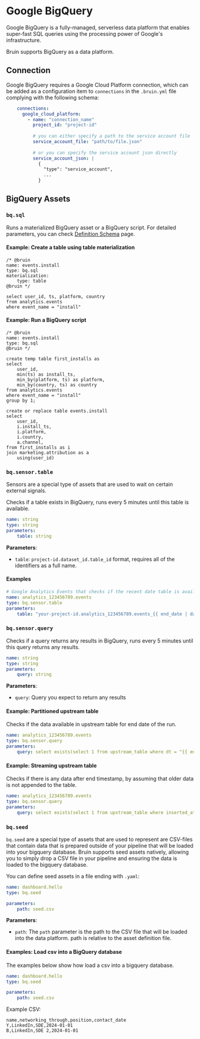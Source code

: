 # Google BigQuery

Google BigQuery is a fully-managed, serverless data platform that enables super-fast SQL queries using the processing power of Google's infrastructure.

Bruin supports BigQuery as a data platform.

## Connection

Google BigQuery requires a Google Cloud Platform connection, which can be added as a configuration item to `connections` in the `.bruin.yml` file complying with the following schema:

```yaml
    connections:
      google_cloud_platform:
        - name: "connection_name"
          project_id: "project-id"
          
          # you can either specify a path to the service account file
          service_account_file: "path/to/file.json"
          
          # or you can specify the service account json directly
          service_account_json: |
            {
              "type": "service_account",
              ...
            }
```

## BigQuery Assets

### `bq.sql`
Runs a materialized BigQuery asset or a BigQuery script. For detailed parameters, you can check [Definition Schema](../assets/definition-schema.md) page.

#### Example: Create a table using table materialization
```bruin-sql
/* @bruin
name: events.install
type: bq.sql
materialization:
    type: table
@bruin */

select user_id, ts, platform, country
from analytics.events
where event_name = "install"
```

#### Example: Run a BigQuery script
```bruin-sql
/* @bruin
name: events.install
type: bq.sql
@bruin */

create temp table first_installs as
select 
    user_id, 
    min(ts) as install_ts,
    min_by(platform, ts) as platform,
    min_by(country, ts) as country
from analytics.events
where event_name = "install"
group by 1;

create or replace table events.install
select
    user_id, 
    i.install_ts,
    i.platform, 
    i.country,
    a.channel,
from first_installs as i
join marketing.attribution as a
    using(user_id)
```


### `bq.sensor.table`

Sensors are a special type of assets that are used to wait on certain external signals.


Checks if a table exists in BigQuery, runs every 5 minutes until this table is available.

```yaml
name: string
type: string
parameters:
    table: string
```
**Parameters**:
- `table`: `project-id.dataset_id.table_id` format, requires all of the identifiers as a full name.


#### Examples
```yaml
# Google Analytics Events that checks if the recent date table is available
name: analytics_123456789.events
type: bq.sensor.table
parameters:
    table: "your-project-id.analytics_123456789.events_{{ end_date | date_format('%Y%m%d') }}"
```

### `bq.sensor.query`

Checks if a query returns any results in BigQuery, runs every 5 minutes until this query returns any results.

```yaml
name: string
type: string
parameters:
    query: string
```

**Parameters**:
- `query`: Query you expect to return any results

#### Example: Partitioned upstream table

Checks if the data available in upstream table for end date of the run.
```yaml
name: analytics_123456789.events
type: bq.sensor.query
parameters:
    query: select exists(select 1 from upstream_table where dt = "{{ end_date }}"
```

#### Example: Streaming upstream table

Checks if there is any data after end timestamp, by assuming that older data is not appended to the table.
```yaml
name: analytics_123456789.events
type: bq.sensor.query
parameters:
    query: select exists(select 1 from upstream_table where inserted_at > "{{ end_timestamp }}"
```

### `bq.seed`
`bq.seed` are a special type of assets that are used to represent are CSV-files that contain data that is prepared outside of your pipeline that will be loaded into your bigquery database. Bruin supports seed assets natively, allowing you to simply drop a CSV file in your pipeline and ensuring the data is loaded to the bigquery database.

You can define seed assets in a file ending with `.yaml`:
```yaml
name: dashboard.hello
type: bq.seed

parameters:
    path: seed.csv
```

**Parameters**:
- `path`:  The `path` parameter is the path to the CSV file that will be loaded into the data platform. path is relative to the asset definition file.


####  Examples: Load csv into a BigQuery database

The examples below show how load a csv into a bigquery database.
```yaml
name: dashboard.hello
type: bq.seed

parameters:
    path: seed.csv
```

Example CSV:

```csv
name,networking_through,position,contact_date
Y,LinkedIn,SDE,2024-01-01
B,LinkedIn,SDE 2,2024-01-01
```
